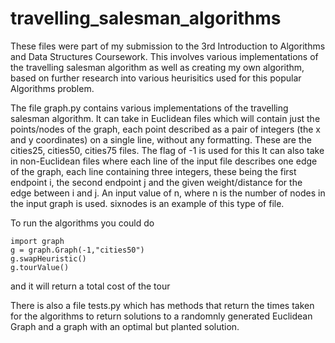 # travelling_salesman_algorithms

These files were part of my submission to the 3rd Introduction to Algorithms and Data Structures Coursework. This involves various implementations of the travelling salesman algorithm as well as creating my own algorithm, based on further research into various heurisitics used for this popular Algorithms problem. 

The file graph.py contains various implementations of the travelling salesman algorithm. It can take in Euclidean files which will contain just the points/nodes of the graph, each point described as a pair of integers (the x and y coordinates) on a single line, without any formatting. These are the cities25, cities50, cities75 files. The flag of -1 is used for this 
It can also take in non-Euclidean files where each line of the input file describes one edge of the graph, each line containing three integers, these being the first endpoint i, the second endpoint j and the given weight/distance for the edge between i and j. An input value of n, where n is the number of nodes in the input graph is used. sixnodes is an example of this type of file. 

To run the algorithms you could do
```
import graph 
g = graph.Graph(-1,"cities50")
g.swapHeuristic()
g.tourValue()
```

and it will return a total cost of the tour

There is also a file tests.py which has methods that return the times taken for the algorithms to return solutions to a randomnly generated Euclidean Graph and a graph with an optimal but planted solution.   

